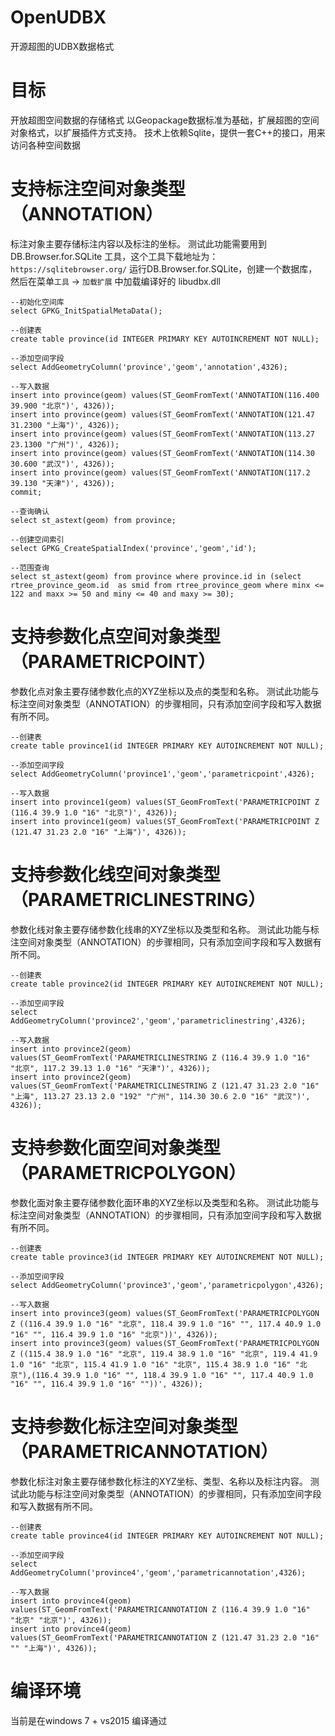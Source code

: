 # OpenUDBX
开源超图的UDBX数据格式

# 目标
开放超图空间数据的存储格式
以Geopackage数据标准为基础，扩展超图的空间对象格式，以扩展插件方式支持。
技术上依赖Sqlite，提供一套C++的接口，用来访问各种空间数据

# 支持标注空间对象类型（ANNOTATION）
标注对象主要存储标注内容以及标注的坐标。
测试此功能需要用到 DB.Browser.for.SQLite 工具，这个工具下载地址为：``https://sqlitebrowser.org/``
运行DB.Browser.for.SQLite，创建一个数据库，然后在菜单``工具`` -> ``加载扩展`` 中加载编译好的 libudbx.dll

```
--初始化空间库
select GPKG_InitSpatialMetaData();

--创建表
create table province(id INTEGER PRIMARY KEY AUTOINCREMENT NOT NULL);

--添加空间字段
select AddGeometryColumn('province','geom','annotation',4326);

--写入数据
insert into province(geom) values(ST_GeomFromText('ANNOTATION(116.400 39.900 "北京")', 4326));
insert into province(geom) values(ST_GeomFromText('ANNOTATION(121.47 31.2300 "上海")', 4326));
insert into province(geom) values(ST_GeomFromText('ANNOTATION(113.27 23.1300 "广州")', 4326));
insert into province(geom) values(ST_GeomFromText('ANNOTATION(114.30 30.600 "武汉")', 4326));
insert into province(geom) values(ST_GeomFromText('ANNOTATION(117.2 39.130 "天津")', 4326));
commit;

--查询确认
select st_astext(geom) from province;

--创建空间索引
select GPKG_CreateSpatialIndex('province','geom','id');
	
--范围查询
select st_astext(geom) from province where province.id in (select rtree_province_geom.id  as smid from rtree_province_geom where minx <= 122 and maxx >= 50 and miny <= 40 and maxy >= 30);

```

# 支持参数化点空间对象类型（PARAMETRICPOINT）
参数化点对象主要存储参数化点的XYZ坐标以及点的类型和名称。
测试此功能与标注空间对象类型（ANNOTATION）的步骤相同，只有添加空间字段和写入数据有所不同。

```
--创建表
create table province1(id INTEGER PRIMARY KEY AUTOINCREMENT NOT NULL);

--添加空间字段
select AddGeometryColumn('province1','geom','parametricpoint',4326);

--写入数据
insert into province1(geom) values(ST_GeomFromText('PARAMETRICPOINT Z (116.4 39.9 1.0 "16" "北京")', 4326));
insert into province1(geom) values(ST_GeomFromText('PARAMETRICPOINT Z (121.47 31.23 2.0 "16" "上海")', 4326));

```

# 支持参数化线空间对象类型（PARAMETRICLINESTRING）
参数化线对象主要存储参数化线串的XYZ坐标以及类型和名称。
测试此功能与标注空间对象类型（ANNOTATION）的步骤相同，只有添加空间字段和写入数据有所不同。

```
--创建表
create table province2(id INTEGER PRIMARY KEY AUTOINCREMENT NOT NULL);

--添加空间字段
select AddGeometryColumn('province2','geom','parametriclinestring',4326);

--写入数据
insert into province2(geom) values(ST_GeomFromText('PARAMETRICLINESTRING Z (116.4 39.9 1.0 "16" "北京", 117.2 39.13 1.0 "16" "天津")', 4326));
insert into province2(geom) values(ST_GeomFromText('PARAMETRICLINESTRING Z (121.47 31.23 2.0 "16" "上海", 113.27 23.13 2.0 "192" "广州", 114.30 30.6 2.0 "16" "武汉")', 4326));

```

# 支持参数化面空间对象类型（PARAMETRICPOLYGON）
参数化面对象主要存储参数化面环串的XYZ坐标以及类型和名称。
测试此功能与标注空间对象类型（ANNOTATION）的步骤相同，只有添加空间字段和写入数据有所不同。

```
--创建表
create table province3(id INTEGER PRIMARY KEY AUTOINCREMENT NOT NULL);

--添加空间字段
select AddGeometryColumn('province3','geom','parametricpolygon',4326);

--写入数据
insert into province3(geom) values(ST_GeomFromText('PARAMETRICPOLYGON Z ((116.4 39.9 1.0 "16" "北京", 118.4 39.9 1.0 "16" "", 117.4 40.9 1.0 "16" "", 116.4 39.9 1.0 "16" "北京"))', 4326));
insert into province3(geom) values(ST_GeomFromText('PARAMETRICPOLYGON Z ((115.4 38.9 1.0 "16" "北京", 119.4 38.9 1.0 "16" "北京", 119.4 41.9 1.0 "16" "北京", 115.4 41.9 1.0 "16" "北京", 115.4 38.9 1.0 "16" "北京"),(116.4 39.9 1.0 "16" "", 118.4 39.9 1.0 "16" "", 117.4 40.9 1.0 "16" "", 116.4 39.9 1.0 "16" ""))', 4326));

```

# 支持参数化标注空间对象类型（PARAMETRICANNOTATION）
参数化标注对象主要存储参数化标注的XYZ坐标、类型、名称以及标注内容。
测试此功能与标注空间对象类型（ANNOTATION）的步骤相同，只有添加空间字段和写入数据有所不同。

```
--创建表
create table province4(id INTEGER PRIMARY KEY AUTOINCREMENT NOT NULL);

--添加空间字段
select AddGeometryColumn('province4','geom','parametricannotation',4326);

--写入数据
insert into province4(geom) values(ST_GeomFromText('PARAMETRICANNOTATION Z (116.4 39.9 1.0 "16" "北京" "北京")', 4326));
insert into province4(geom) values(ST_GeomFromText('PARAMETRICANNOTATION Z (121.47 31.23 2.0 "16" "" "上海")', 4326));

```

# 编译环境

当前是在windows 7 + vs2015 编译通过